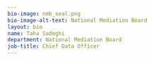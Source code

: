 ```yaml
---
bio-image: nmb_seal.png
bio-image-alt-text: National Mediation Board
layout: bio
name: Taha Sadeghi
department: National Mediation Board
job-title: Chief Data Officer
---
```


